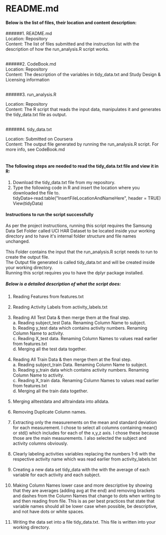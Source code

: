 # README.md

#### Below is the list of files, their location and content description:

######1. README.md <br />
Location: Repository <br />
Content: The list of files submitted and the instruction list with the description of how the run_analysis.R script works. <br /><br />

######2. CodeBook.md <br />
Location: Repository <br />
Content: The description of the variables in tidy_data.txt and Study Design & Licensing information <br /><br />

######3. run_analysis.R <br />

Location: Repository <br />
Content: The R script that reads the input data, manipulates it and generates the tidy_data.txt file as output. <br /><br />

######4. tidy_data.txt <br />

Location: Submitted on Coursera <br />
Content: The output file generated by running the run_analysis.R script. For more info, see CodeBook.md <br /><br />

#### The following steps are needed to read the tidy_data.txt file and view it in R: <br />

1. Download the tidy_data.txt file from my repository. <br />
2. Type the following code in R and insert the location where you downloaded the file to. <br />
tidyData<-read.table("InsertFileLocationAndNameHere", header = TRUE)  <br />
View(tidyData) <br />

#### Instructions to run the script successfully

As per the project instructions, running this script requires the Samsung Data Set Folder called UCI HAR Dataset to be located inside your working directory and to have it's internal folder structure and file names unchanged. <br /> <br />
This Folder contains the input that the run_analysis.R script needs to run to create the output file. <br />
The Output file generated is called tidy_data.txt and will be created inside your working directory.<br />
Running this script requires you to have the dplyr package installed.<br />

##### Below is a detailed description of what the script does: <br />

1. Reading Features from features.txt <br /><br />
2. Reading Activity Labels from activity_labels.txt <br /><br />
3. Reading All Test Data & then merge them at the final step. <br />
  a. Reading subject_test Data. Renaming Column Name to subject. <br />
  b. Reading y_test data which contains activity numbers. Renaming Column Name to activity. <br />
  c. Reading X_test data. Renaming Column Names to values read earlier from features.txt       
  d. Merging all the test data together. <br /><br />
4. Reading All Train Data & then merge them at the final step. <br />
  a. Reading subject_train Data. Renaming Column Name to subject. <br />
  b. Reading y_train data which contains activity numbers. Renaming Column Name to activity. <br />
  c. Reading X_train data. Renaming Column Names to values read earlier from features.txt <br />
  d. Merging all the train data together. <br /><br />
5. Merging alltestdata and alltraindata into alldata. <br /><br />
6. Removing Duplicate Column names. <br /><br />
7. Extracting only the measurements on the mean and standard deviation for each measurement. I chose to select all columns containing mean() or std() which includes for each of the x,y,z axis. I chose these because those are the main measurements. I also selected the subject and activity columns obviously. <br /><br />
8. Clearly labeling activities variables replacing the numbers 1-6 with the respective activity name which was read earlier from activity_labels.txt <br /><br />
9. Creating a new data set tidy_data with the with the average of each variable for each activity and each subject. <br /><br />
10. Making Column Names lower case and more descriptive by showing that they are averages (adding avg at the end) and removing brackets and dashes from the Column Names that change to dots when writing to and then reading from file. This is as per best practices that state that variable names should all be lower case when possible, be descriptive, and not have dots or white spaces.<br /><br />
11. Writing the data set into a file tidy_data.txt. This file is written into your working directory. <br /><br />
